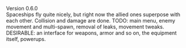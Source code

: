 Version 0.6.0  
Spaceships fly quite nicely, but right now the allied ones superpose with each other. Collision and damage are done. TODO: main menu, enemy movement and multi-spawn,
removal of leaks, movement tweaks. DESIRABLE: an interface for weapons, armor and so on, the equipment itself,  powerups.

